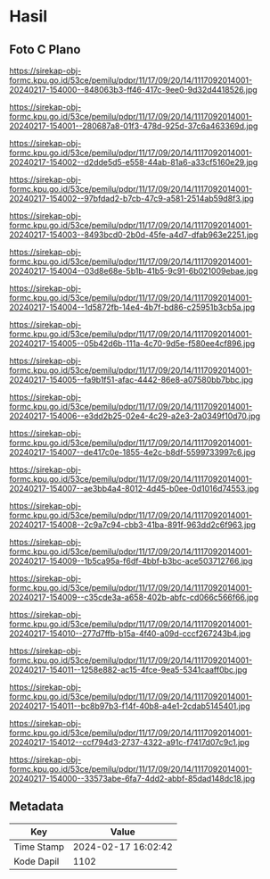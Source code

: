 # Hasil

## Foto C Plano

https://sirekap-obj-formc.kpu.go.id/53ce/pemilu/pdpr/11/17/09/20/14/1117092014001-20240217-154000--848063b3-ff46-417c-9ee0-9d32d4418526.jpg

https://sirekap-obj-formc.kpu.go.id/53ce/pemilu/pdpr/11/17/09/20/14/1117092014001-20240217-154001--280687a8-01f3-478d-925d-37c6a463369d.jpg

https://sirekap-obj-formc.kpu.go.id/53ce/pemilu/pdpr/11/17/09/20/14/1117092014001-20240217-154002--d2dde5d5-e558-44ab-81a6-a33cf5160e29.jpg

https://sirekap-obj-formc.kpu.go.id/53ce/pemilu/pdpr/11/17/09/20/14/1117092014001-20240217-154002--97bfdad2-b7cb-47c9-a581-2514ab59d8f3.jpg

https://sirekap-obj-formc.kpu.go.id/53ce/pemilu/pdpr/11/17/09/20/14/1117092014001-20240217-154003--8493bcd0-2b0d-45fe-a4d7-dfab963e2251.jpg

https://sirekap-obj-formc.kpu.go.id/53ce/pemilu/pdpr/11/17/09/20/14/1117092014001-20240217-154004--03d8e68e-5b1b-41b5-9c91-6b021009ebae.jpg

https://sirekap-obj-formc.kpu.go.id/53ce/pemilu/pdpr/11/17/09/20/14/1117092014001-20240217-154004--1d5872fb-14e4-4b7f-bd86-c25951b3cb5a.jpg

https://sirekap-obj-formc.kpu.go.id/53ce/pemilu/pdpr/11/17/09/20/14/1117092014001-20240217-154005--05b42d6b-111a-4c70-9d5e-f580ee4cf896.jpg

https://sirekap-obj-formc.kpu.go.id/53ce/pemilu/pdpr/11/17/09/20/14/1117092014001-20240217-154005--fa9b1f51-afac-4442-86e8-a07580bb7bbc.jpg

https://sirekap-obj-formc.kpu.go.id/53ce/pemilu/pdpr/11/17/09/20/14/1117092014001-20240217-154006--e3dd2b25-02e4-4c29-a2e3-2a0349f10d70.jpg

https://sirekap-obj-formc.kpu.go.id/53ce/pemilu/pdpr/11/17/09/20/14/1117092014001-20240217-154007--de417c0e-1855-4e2c-b8df-5599733997c6.jpg

https://sirekap-obj-formc.kpu.go.id/53ce/pemilu/pdpr/11/17/09/20/14/1117092014001-20240217-154007--ae3bb4a4-8012-4d45-b0ee-0d1016d74553.jpg

https://sirekap-obj-formc.kpu.go.id/53ce/pemilu/pdpr/11/17/09/20/14/1117092014001-20240217-154008--2c9a7c94-cbb3-41ba-891f-963dd2c6f963.jpg

https://sirekap-obj-formc.kpu.go.id/53ce/pemilu/pdpr/11/17/09/20/14/1117092014001-20240217-154009--1b5ca95a-f6df-4bbf-b3bc-ace503712766.jpg

https://sirekap-obj-formc.kpu.go.id/53ce/pemilu/pdpr/11/17/09/20/14/1117092014001-20240217-154009--c35cde3a-a658-402b-abfc-cd066c566f66.jpg

https://sirekap-obj-formc.kpu.go.id/53ce/pemilu/pdpr/11/17/09/20/14/1117092014001-20240217-154010--277d7ffb-b15a-4f40-a09d-cccf267243b4.jpg

https://sirekap-obj-formc.kpu.go.id/53ce/pemilu/pdpr/11/17/09/20/14/1117092014001-20240217-154011--1258e882-ac15-4fce-9ea5-5341caaff0bc.jpg

https://sirekap-obj-formc.kpu.go.id/53ce/pemilu/pdpr/11/17/09/20/14/1117092014001-20240217-154011--bc8b97b3-f14f-40b8-a4e1-2cdab5145401.jpg

https://sirekap-obj-formc.kpu.go.id/53ce/pemilu/pdpr/11/17/09/20/14/1117092014001-20240217-154012--ccf794d3-2737-4322-a91c-f7417d07c9c1.jpg

https://sirekap-obj-formc.kpu.go.id/53ce/pemilu/pdpr/11/17/09/20/14/1117092014001-20240217-154000--33573abe-6fa7-4dd2-abbf-85dad148dc18.jpg


## Metadata

| Key        | Value               |
| ---------- | ------------------- |
| Time Stamp | 2024-02-17 16:02:42 |
| Kode Dapil | 1102                |



